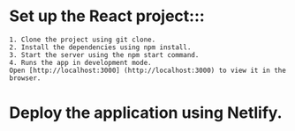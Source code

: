 
# Set up the React project:::
    1. Clone the project using git clone.
    2. Install the dependencies using npm install.
    3. Start the server using the npm start command.
    4. Runs the app in development mode.
    Open [http://localhost:3000] (http://localhost:3000) to view it in the browser.

 # Deploy the application using Netlify.




